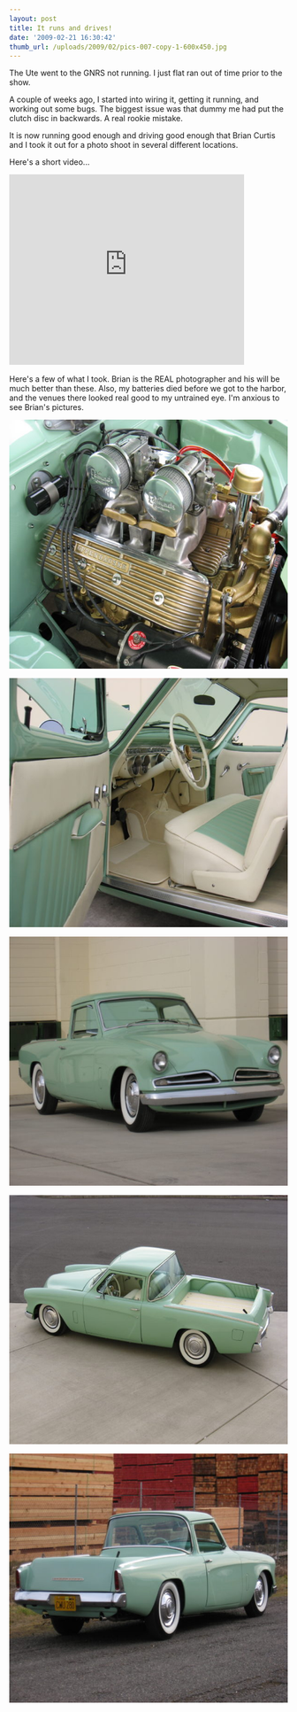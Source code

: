 ```yaml
---
layout: post
title: It runs and drives!
date: '2009-02-21 16:30:42'
thumb_url: /uploads/2009/02/pics-007-copy-1-600x450.jpg
---
```

<span style="font-size: x-small; font-family: Verdana,Arial,Helvetica; color: midnightblue;"><span id="msg" class="spnMessageText">
</span></span>The Ute went to the GNRS not running. I just flat ran out of time prior to the show.

A couple of weeks ago, I started into wiring it, getting it running, and working out some bugs. The biggest issue was that dummy me had put the clutch disc in backwards. A real rookie mistake.

It is now running good enough and driving good enough that Brian Curtis and I took it out for a photo shoot in several different locations.

Here's a short video...

<object width="425" height="344"><param name="movie" value="http://www.youtube.com/v/lPTf5Ir7iPg&amp;hl=en&amp;fs=1&amp;rel=0" /><param name="allowFullScreen" value="true" /><param name="allowscriptaccess" value="always" /><embed src="http://www.youtube.com/v/lPTf5Ir7iPg&amp;hl=en&amp;fs=1&amp;rel=0" type="application/x-shockwave-flash" allowscriptaccess="always" allowfullscreen="allowfullscreen" width="425" height="344" /></object>

Here's a few of what I took. Brian is the REAL photographer and his will be much better than these. Also, my batteries died before we got to the harbor, and the venues there looked real good to my untrained eye. I'm anxious to see Brian's pictures.

<a href="/uploads/2009/02/pics-007-copy-1.jpg"><img src="/uploads/2009/02/pics-007-copy-1-600x450.jpg" alt="" width="600" height="450" class="alignnone size-medium wp-image-310" /></a>

<a href="/uploads/2009/02/pics-017-copy.jpg"><img src="/uploads/2009/02/pics-017-copy-600x450.jpg" alt="" width="600" height="450" class="alignnone size-medium wp-image-306" /></a>

<a href="/uploads/2009/02/pics-028-copy.jpg"><img src="/uploads/2009/02/pics-028-copy-600x450.jpg" alt="" width="600" height="450" class="alignnone size-medium wp-image-305" /></a>

<a href="/uploads/2009/02/pics-037-copy.jpg"><img src="/uploads/2009/02/pics-037-copy-600x450.jpg" alt="" width="600" height="450" class="alignnone size-medium wp-image-307" /></a>

<a href="/uploads/2009/02/pics-066-copy.jpg"><img src="/uploads/2009/02/pics-066-copy-600x450.jpg" alt="" width="600" height="450" class="alignnone size-medium wp-image-309" /></a>
